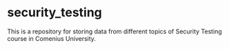 # security_testing
This is a repository for storing data from different topics of Security Testing course in Comenius University.
